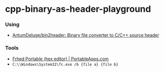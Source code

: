 cpp-binary-as-header-playground
===============================
### Using
- [AntumDeluge/bin2header: Binary file converter to C/C++ source header](https://github.com/AntumDeluge/bin2header)

### Tools
- [Frhed Portable (hex editor) | PortableApps.com](https://portableapps.com/apps/development/frhed_portable)
- `C:\\Windows\System32\fc.exe /b {file a} {file b}`
